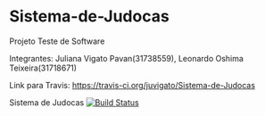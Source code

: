 # Sistema-de-Judocas

Projeto Teste de Software

Integrantes: Juliana Vigato Pavan(31738559), Leonardo Oshima Teixeira(31718671)

Link para Travis: https://travis-ci.org/juvigato/Sistema-de-Judocas


Sistema de Judocas   [![Build Status](https://travis-ci.org/juvigato/Sistema-de-Judocas.svg?branch=master)](https://travis-ci.org/juvigato/Sistema-de-Judocas)
